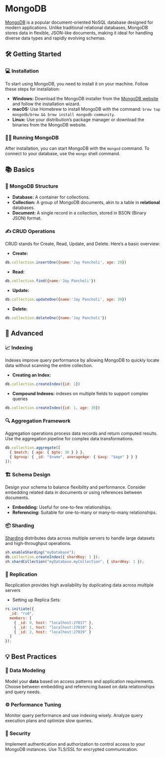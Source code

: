 # MongoDB
[MongoDB](https://www.mongodb.com/) is a popular document-oriented NoSQL database designed for modern applications. Unlike traditional relational databases, MongoDB stores data in flexible, JSON-like documents, making it ideal for handling diverse data types and rapidly evolving schemas.
## 🛠️ Getting Started
### 💻 Installation
To start using MongoDB, you need to install it on your machine. Follow these steps for installation:
- **Windows:** Download the MongoDB installer from the [MongoDB website](https://www.mongodb.com/try/download/community) and follow the installation wizard.
- **macOS:** Use Homebrew to install MongoDB with the command: `brew tap mongodb/brew && brew install mongodb-community`.
- **Linux:** Use your distribution’s package manager or download the binaries from the MongoDB website.
### 🏃‍♂ Running MongoDB
After installation, you can start MongoDB with the `mongod` command. To connect to your database, use the `mongo` shell command.
## 📚 Basics
### 📂 MongoDB Structure
- **Database:** A container for collections.
- **Collection:** A group of MongoDB documents, akin to a table in **relational** databases.
- **Document:** A single record in a collection, stored in BSON (Binary JSON) format.
### ✍️ CRUD Operations
CRUD stands for Create, Read, Update, and Delete. Here’s a basic overview:
- **Create:**
```JavaScript
db.collection.insertOne({name:'Jay Pancholi', age: 29})
```
- **Read:**
```JavaScript
db.collection.find({name:'Jay Pancholi'})
```
- **Update:**
```JavaScript
db.collection.updateOne({name:'Jay Pancholi', age: 30})
```
- **Delete:**
```JavaScript
db.collection.deleteOne({name:'Jay Pancholi'})
```
## 🚀 Advanced
### 📈 Indexing
Indexes improve query performance by allowing MongoDB to quickly locate data without scanning the entire collection.
- **Creating an Index:**
```JavaScript
db.collection.createIndex({id: 1})
```
- **Compound Indexes:** indexes on multiple fields to support complex queries
```JavaScript
db.collection.createIndex({id: 1, age: 30})
```
### 🔍 Aggregation Framework
Aggregation operations process data records and return computed results. Use the aggregation pipeline for complex data transformations.
```JavaScript
db.collection.aggregate([
  { $match: { age: { $gte: 30 } } },
  { $group: { _id: "$name", averageAge: { $avg: "$age" } } }
]);
```

### 🏗️ Schema Design
Design your schema to balance flexibility and performance. Consider embedding related data in documents or using references between documents.
- **Embedding:** Useful for one-to-few relationships.
- **Referencing:** Suitable for one-to-many or many-to-many relationships.
### 📦 Sharding
[Sharding](Terminology.md#Sharding) distributes data across multiple servers to handle large datasets and high-throughput operations.
```JavaScript
sh.enableSharding("myDatabase");
db.collection.createIndex({ shardKey: 1 });
sh.shardCollection("myDatabase.myCollection", { shardKey: 1 });
```
### 🔁 Replication
Recplication provides high availability by duplicating data across multiple servers
- Setting up Replica Sets:
```JavaScript
rs.initiate({
  _id: "rs0",
  members: [
    { _id: 0, host: "localhost:27017" },
    { _id: 1, host: "localhost:27018" },
    { _id: 2, host: "localhost:27019" }
  ]
});
```

## 💡 Best Practices 
### 🧩 Data Modeling
Model your **data** based on access patterns and application requirements. Choose between embedding and referencing based on data relationships and query needs.

### ⚙️ Performance Tuning 
Monitor query performance and use indexing wisely. Analyze query execution plans and optimize slow queries.

### 🔐 Security 
Implement authentication and authorization to control access to your MongoDB instances. Use TLS/SSL for encrypted communication.